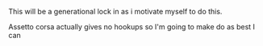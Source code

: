 This will be a generational lock in as i motivate myself to do this.

Assetto corsa actually gives no hookups so I'm going to make do as best I can

